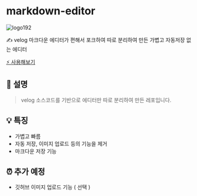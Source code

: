 # markdown-editor
![logo192](https://user-images.githubusercontent.com/32125218/84594542-0a52a980-ae8e-11ea-9648-432744eca5cc.png)

✍️ velog 마크다운 에디터가 편해서 포크하여 따로 분리하여 만든 가볍고 자동저장 없는 에디터

[⚡ 사용해보기](https://cjaewon.github.io/markdown-editor/)

## 📙 설명
> velog 소스코드를 기반으로 에디터만 따로 분리하여 만든 레포입니다.

## 💡 특징
- 가볍고 빠름
- 자동 저장, 이미지 업로드 등의 기능을 제거
- 마크다운 저장 기능

## ⏰ 추가 예정
- 깃허브 이미지 업로드 기능 ( 선택 )
